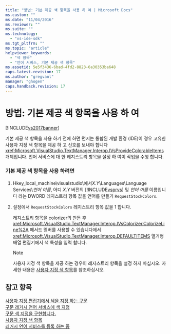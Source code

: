 ```yaml
---
title: "방법: 기본 제공 색 항목을 사용 하 여 | Microsoft Docs"
ms.custom: ""
ms.date: "11/04/2016"
ms.reviewer: ""
ms.suite: ""
ms.technology: 
  - "vs-ide-sdk"
ms.tgt_pltfrm: ""
ms.topic: "article"
helpviewer_keywords: 
  - "색 항목"
  - "언어 서비스, 기본 제공 색 항목"
ms.assetid: 5e5f3436-6bad-4fd2-8823-6a30353ba648
caps.latest.revision: 17
ms.author: "gregvanl"
manager: "ghogen"
caps.handback.revision: 17
---
```

# 방법: 기본 제공 색 항목을 사용 하 여
[!INCLUDE[vs2017banner](../../code-quality/includes/vs2017banner.md)]

기본 제공 색 항목을 사용 하기 전에 하면 먼저는 통합된 개발 환경 \(IDE\)이 경우 고유한 사용자 지정 색 항목을 제공 하 고 신호를 보내야 합니다 <xref:Microsoft.VisualStudio.TextManager.Interop.IVsProvideColorableItems> 개체입니다.  언어 서비스에 대 한 레지스트리 항목을 설정 하 여이 작업을 수행 합니다.  
  
### 기본 제공 색 항목을 사용 하려면  
  
1.  Hkey\_local\_machine\\visualstudio\\에서*X.Y*\\Languages\\Language Services\\*언어 이름*, 어디  *X.Y* 버전의 [!INCLUDE[vsprvs](../../code-quality/includes/vsprvs_md.md)] 및  *언어 이름* 이름입니다 라는 DWORD 레지스트리 항목 값을 언어를 만들기 `RequestStockColors`.  
  
2.  설정에서 `RequestStockColors` 레지스트리 항목 값을 1 합니다.  
  
     레지스트리 항목을 colorizer의 만든 후 <xref:Microsoft.VisualStudio.TextManager.Interop.IVsColorizer.ColorizeLine%2A> 메서드 멤버를 사용할 수 있습니다에서 <xref:Microsoft.VisualStudio.TextManager.Interop.DEFAULTITEMS> 열거형 배열 편집기에서 색 특성을 입력 합니다.  
  
    > [!NOTE]
    >  사용자 지정 색 항목을 제공 하는 경우이 레지스트리 항목을 설정 하지 마십시오.  자세한 내용은 [사용자 지정 색 항목](../../extensibility/internals/custom-colorable-items.md)를 참조하십시오.  
  
## 참고 항목  
 [사용자 지정 편집기에서 색을 지정 하는 구문](../../extensibility/syntax-coloring-in-custom-editors.md)   
 [구문 레거시 언어 서비스에 색 지정](../../extensibility/internals/syntax-coloring-in-a-legacy-language-service.md)   
 [구문 색 지정을 구현합니다.](../../extensibility/internals/implementing-syntax-coloring.md)   
 [사용자 지정 색 항목](../../extensibility/internals/custom-colorable-items.md)   
 [레거시 언어 서비스를 등록 하는 중](../../extensibility/internals/registering-a-legacy-language-service2.md)